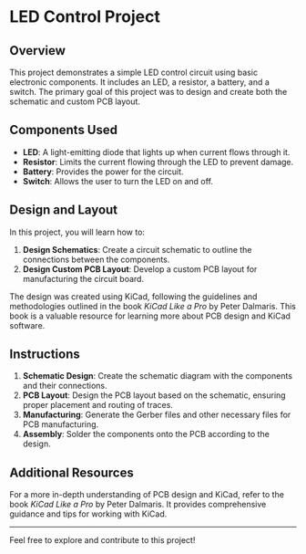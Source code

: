 # LED Control Project

## Overview

This project demonstrates a simple LED control circuit using basic electronic components. It includes an LED, a resistor, a battery, and a switch. The primary goal of this project was to design and create both the schematic and custom PCB layout.

## Components Used

- **LED**: A light-emitting diode that lights up when current flows through it.
- **Resistor**: Limits the current flowing through the LED to prevent damage.
- **Battery**: Provides the power for the circuit.
- **Switch**: Allows the user to turn the LED on and off.

## Design and Layout

In this project, you will learn how to:

1. **Design Schematics**: Create a circuit schematic to outline the connections between the components.
2. **Design Custom PCB Layout**: Develop a custom PCB layout for manufacturing the circuit board.

The design was created using KiCad, following the guidelines and methodologies outlined in the book *KiCad Like a Pro* by Peter Dalmaris. This book is a valuable resource for learning more about PCB design and KiCad software.

## Instructions

1. **Schematic Design**: Create the schematic diagram with the components and their connections.
2. **PCB Layout**: Design the PCB layout based on the schematic, ensuring proper placement and routing of traces.
3. **Manufacturing**: Generate the Gerber files and other necessary files for PCB manufacturing.
4. **Assembly**: Solder the components onto the PCB according to the design.

## Additional Resources

For a more in-depth understanding of PCB design and KiCad, refer to the book *KiCad Like a Pro* by Peter Dalmaris. It provides comprehensive guidance and tips for working with KiCad.

---

Feel free to explore and contribute to this project!
